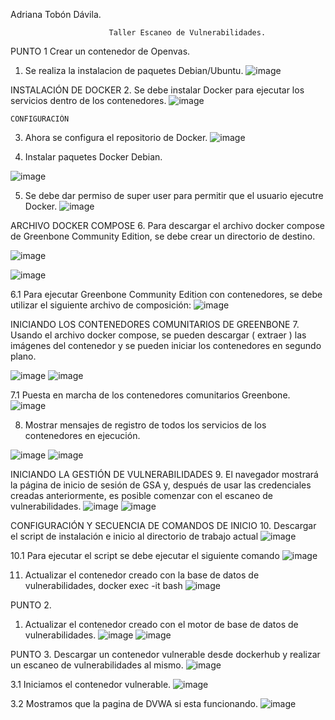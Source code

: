 Adriana Tobón Dávila.


                          Taller Escaneo de Vulnerabilidades.
PUNTO 1
Crear un contenedor de Openvas.

1.	Se realiza la instalacion de paquetes Debian/Ubuntu.
 ![image](https://github.com/user-attachments/assets/788d6641-4125-4b78-9f46-74908b531f05)

INSTALACIÓN DE DOCKER 
2.	Se debe instalar Docker para ejecutar los servicios dentro de los contenedores. 
 ![image](https://github.com/user-attachments/assets/4eabc341-3583-453b-bc0b-68814169c3c1)

	CONFIGURACIÓN 
3.	Ahora se configura el repositorio de Docker.
 ![image](https://github.com/user-attachments/assets/4f6ad4d0-5b33-4fa0-a8c3-bffd1c2b1176)

4.	Instalar paquetes Docker Debian.
 
![image](https://github.com/user-attachments/assets/847322ce-7f25-4b30-b577-5aaa25023300)



5.	Se debe dar permiso de super user para permitir que el usuario ejecutre Docker. 
 ![image](https://github.com/user-attachments/assets/45d1b21f-e783-4365-8667-b460f7724e0e)


ARCHIVO DOCKER COMPOSE 
6.	Para descargar el archivo docker compose de Greenbone Community Edition, se debe crear un directorio de destino.
 
![image](https://github.com/user-attachments/assets/dfe566b5-8722-4fba-bc6b-84c6d17fb878)

![image](https://github.com/user-attachments/assets/c12662ee-84d0-4fb2-b1dc-b6d67e7c7dc9)


6.1	Para ejecutar Greenbone Community Edition con contenedores, se debe utilizar el siguiente archivo de composición:
 ![image](https://github.com/user-attachments/assets/1b01edee-7bda-40e4-838c-f9fab560b1d7)


INICIANDO LOS CONTENEDORES COMUNITARIOS DE GREENBONE 
7.	Usando el archivo docker compose, se pueden descargar ( extraer ) las imágenes del contenedor y se pueden iniciar los contenedores en segundo plano.
 
 ![image](https://github.com/user-attachments/assets/db3e1e15-3505-4ebb-81b4-1fb713526c2e)
![image](https://github.com/user-attachments/assets/33ebf1b5-9dcb-4947-b1ca-e99b0f9b5930)


7.1 Puesta en marcha de los contenedores comunitarios Greenbone.
 ![image](https://github.com/user-attachments/assets/e144902d-3480-48eb-9eae-6f7b89f03be6)


8.	Mostrar mensajes de registro de todos los servicios de los contenedores en ejecución.
 
 ![image](https://github.com/user-attachments/assets/54091513-e497-4b4b-ac02-daa01d1dbaad)
![image](https://github.com/user-attachments/assets/f81c3b8f-c43e-4f92-9923-b0a9e9a3dbf3)


INICIANDO LA GESTIÓN DE VULNERABILIDADES 
9.	El navegador mostrará la página de inicio de sesión de GSA y, después de usar las credenciales creadas anteriormente, es posible comenzar con el escaneo de vulnerabilidades.
![image](https://github.com/user-attachments/assets/ee4d6dda-ca83-49e2-9af9-5f9307c58b20)
![image](https://github.com/user-attachments/assets/1ec6a25b-5ca3-41ca-b63f-a7db9b5c9fa4)

 
 
CONFIGURACIÓN Y SECUENCIA DE COMANDOS DE INICIO 
10.	Descargar el script de instalación e inicio al directorio de trabajo actual
 ![image](https://github.com/user-attachments/assets/f7616f02-22ba-49ae-8341-428f7d5622c6)

10.1 Para ejecutar el script se debe ejecutar el siguiente comando
 ![image](https://github.com/user-attachments/assets/f020ce1d-82f8-4686-9f35-4e405b331e89)


11.	Actualizar el contenedor creado con la base de datos de vulnerabilidades, docker exec -it bash
 ![image](https://github.com/user-attachments/assets/8fd84bbb-149e-4b77-af15-1e623439e8e2)

PUNTO 2.
1. Actualizar el contenedor creado con el motor de base de datos de vulnerabilidades.
![image](https://github.com/user-attachments/assets/789b741f-e591-4417-80dc-208a00f1208a)
![image](https://github.com/user-attachments/assets/a1c527cd-e6ca-4dd2-a180-7749daa721f4)

PUNTO 3.
Descargar un contenedor vulnerable desde dockerhub y realizar un escaneo de vulnerabilidades al mismo.
![image](https://github.com/user-attachments/assets/5a0faee1-2546-4f07-9d11-282ca4d2bb26)

3.1 Iniciamos el contenedor vulnerable.
![image](https://github.com/user-attachments/assets/3c7a324f-64a1-4bd1-af9f-22eab2538994)

3.2 Mostramos que la pagina de DVWA si esta funcionando.
![image](https://github.com/user-attachments/assets/a13024fd-7d96-4cb5-bda3-7184b084a39b)




